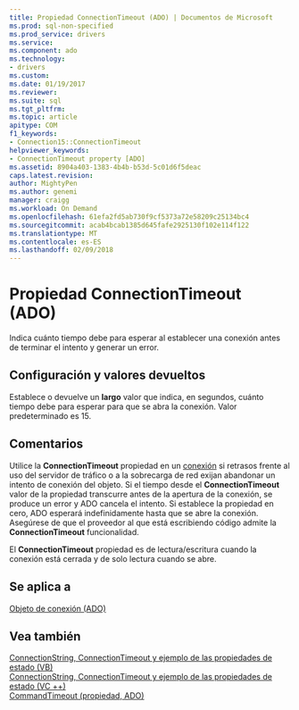 ```yaml
---
title: Propiedad ConnectionTimeout (ADO) | Documentos de Microsoft
ms.prod: sql-non-specified
ms.prod_service: drivers
ms.service: 
ms.component: ado
ms.technology:
- drivers
ms.custom: 
ms.date: 01/19/2017
ms.reviewer: 
ms.suite: sql
ms.tgt_pltfrm: 
ms.topic: article
apitype: COM
f1_keywords:
- Connection15::ConnectionTimeout
helpviewer_keywords:
- ConnectionTimeout property [ADO]
ms.assetid: 8904a403-1383-4b4b-b53d-5c01d6f5deac
caps.latest.revision: 
author: MightyPen
ms.author: genemi
manager: craigg
ms.workload: On Demand
ms.openlocfilehash: 61efa2fd5ab730f9cf5373a72e58209c25134bc4
ms.sourcegitcommit: acab4bcab1385d645fafe2925130f102e114f122
ms.translationtype: MT
ms.contentlocale: es-ES
ms.lasthandoff: 02/09/2018
---
```

# <a name="connectiontimeout-property-ado"></a>Propiedad ConnectionTimeout (ADO)
Indica cuánto tiempo debe para esperar al establecer una conexión antes de terminar el intento y generar un error.  
  
## <a name="settings-and-return-values"></a>Configuración y valores devueltos  
 Establece o devuelve un **largo** valor que indica, en segundos, cuánto tiempo debe para esperar para que se abra la conexión. Valor predeterminado es 15.  
  
## <a name="remarks"></a>Comentarios  
 Utilice la **ConnectionTimeout** propiedad en un [conexión](../../../ado/reference/ado-api/connection-object-ado.md) si retrasos frente al uso del servidor de tráfico o a la sobrecarga de red exijan abandonar un intento de conexión del objeto. Si el tiempo desde el **ConnectionTimeout** valor de la propiedad transcurre antes de la apertura de la conexión, se produce un error y ADO cancela el intento. Si establece la propiedad en cero, ADO esperará indefinidamente hasta que se abre la conexión. Asegúrese de que el proveedor al que está escribiendo código admite la **ConnectionTimeout** funcionalidad.  
  
 El **ConnectionTimeout** propiedad es de lectura/escritura cuando la conexión está cerrada y de solo lectura cuando se abre.  
  
## <a name="applies-to"></a>Se aplica a  
 [Objeto de conexión (ADO)](../../../ado/reference/ado-api/connection-object-ado.md)  
  
## <a name="see-also"></a>Vea también  
 [ConnectionString, ConnectionTimeout y ejemplo de las propiedades de estado (VB)](../../../ado/reference/ado-api/connectionstring-connectiontimeout-and-state-properties-example-vb.md)   
 [ConnectionString, ConnectionTimeout y ejemplo de las propiedades de estado (VC ++)](../../../ado/reference/ado-api/connectionstring-connectiontimeout-and-state-properties-example-vc.md)   
 [CommandTimeout (propiedad, ADO)](../../../ado/reference/ado-api/commandtimeout-property-ado.md)
